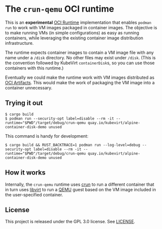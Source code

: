# The `crun-qemu` OCI runtime

This is an **experimental** [OCI Runtime] implementation that enables `podman
run` to work with VM images packaged in container images. The objective is to
make running VMs (in simple configurations) as easy as running containers, while
leveraging the existing container image distribution infrastructure.

The runtime expects container images to contain a VM image file with any name
under a `/disk` directory. No other files may exist under `/disk`. (This is the
convention followed by KubeVirt `containerDisk`s, so you can use those
containers with this runtime.)

Eventually we could make the runtime work with VM images distributed as [OCI
Artifacts]. This would make the work of packaging the VM image into a container
unnecessary.

## Trying it out

```console
$ cargo build
$ podman run --security-opt label=disable --rm -it --runtime="$PWD"/target/debug/crun-qemu quay.io/kubevirt/alpine-container-disk-demo unused
```

This command is handy for development:

```console
$ cargo build && RUST_BACKTRACE=1 podman run --log-level=debug --security-opt label=disable --rm -it --runtime="$PWD"/target/debug/crun-qemu quay.io/kubevirt/alpine-container-disk-demo unused
```

## How it works

Internally, the `crun-qemu` runtime uses [crun] to run a different container
that in turn uses [libvirt] to run a [QEMU] guest based on the VM image included
in the user-specified container.

## License

This project is released under the GPL 3.0 license. See [LICENSE](LICENSE).

[crun]: https://github.com/containers/crun
[libvirt]: https://libvirt.org/
[OCI Artifacts]: https://github.com/opencontainers/image-spec/blob/v1.1.0-rc5/artifacts-guidance.md
[OCI Runtime]: https://github.com/opencontainers/runtime-spec/blob/v1.1.0/spec.md
[QEMU]: https://www.qemu.org/
